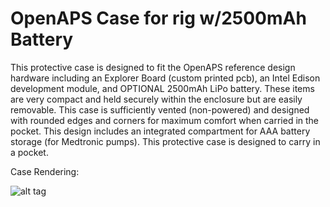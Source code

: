 # OpenAPS Case for rig w/2500mAh Battery

This protective case is designed to fit the OpenAPS reference design hardware including an Explorer Board (custom printed pcb), an Intel Edison development module, and OPTIONAL 2500mAh LiPo battery. These items are very compact and held securely within the enclosure but are easily removable. This case is sufficiently vented (non-powered) and designed with rounded edges and corners for maximum comfort when carried in the pocket. This design includes an integrated compartment for AAA battery storage (for Medtronic pumps). This protective case is designed to carry in a pocket.

Case Rendering:

![alt tag](https://github.com/danimaniac/OpenAPS-Explorer-Board-Edison-vented-case/blob/w/2500mAh-battery/OpenAPSCase2500mAh2017-04-06.PNG)
